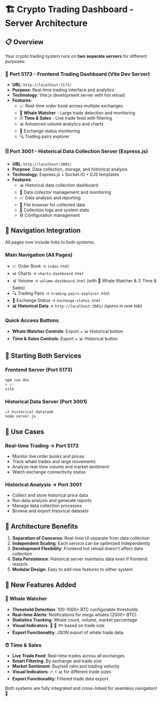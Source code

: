 # 🏗️ Crypto Trading Dashboard - Server Architecture

## 📋 Overview

Your crypto trading system runs on **two separate servers** for different purposes:

### 🎯 **Port 5173** - Frontend Trading Dashboard (Vite Dev Server)
- **URL**: `http://localhost:5173/`
- **Purpose**: Real-time trading interface and analytics
- **Technology**: Vite.js development server with hot reload
- **Features**:
  - 📈 Real-time order book across multiple exchanges
  - 🐋 **Whale Watcher** - Large trade detection and monitoring
  - ⏰ **Time & Sales** - Live trade feed with filtering
  - 📊 Advanced volume analytics and charts
  - 🔧 Exchange status monitoring
  - 🔍 Trading pairs explorer

### 🗄️ **Port 3001** - Historical Data Collection Server (Express.js)
- **URL**: `http://localhost:3001/`
- **Purpose**: Data collection, storage, and historical analysis
- **Technology**: Express.js + Socket.IO + EJS templates
- **Features**:
  - 📊 Historical data collection dashboard
  - 🔄 Data collector management and monitoring
  - 📈 Data analysis and reporting
  - 📁 File browser for collected data
  - 📝 Collection logs and system stats
  - ⚙️ Configuration management

## 🔗 Navigation Integration

All pages now include links to both systems:

### Main Navigation (All Pages)
- 📈 Order Book → `index.html`
- 📊 Charts → `charts-dashboard.html`  
- 📊 Volume → `volume-dashboard.html` (with 🐋 Whale Watcher & ⏰ Time & Sales)
- 🔍 Trading Pairs → `trading-pairs-explorer.html`
- 🔧 Exchange Status → `exchange-status.html`
- **📊 Historical Data** → `http://localhost:3001/` *(opens in new tab)*

### Quick Access Buttons
- **Whale Watcher Controls**: Export + 📊 Historical button
- **Time & Sales Controls**: Export + 📊 Historical button

## 🚀 Starting Both Services

### Frontend Server (Port 5173)
```bash
npm run dev
# or
vite
```

### Historical Data Server (Port 3001)
```bash
cd historical-data/web
node server.js
```

## 🎯 Use Cases

### **Real-time Trading** → Port 5173
- Monitor live order books and prices
- Track whale trades and large movements
- Analyze real-time volume and market sentiment
- Watch exchange connectivity status

### **Historical Analysis** → Port 3001
- Collect and store historical price data
- Run data analysis and generate reports
- Manage data collection processes
- Browse and export historical datasets

## 🔧 Architecture Benefits

1. **Separation of Concerns**: Real-time UI separate from data collection
2. **Independent Scaling**: Each service can be optimized independently  
3. **Development Flexibility**: Frontend hot reload doesn't affect data collection
4. **Data Persistence**: Historical server maintains data even if frontend restarts
5. **Modular Design**: Easy to add new features to either system

## 🎉 New Features Added

### 🐋 Whale Watcher
- **Threshold Detection**: 100-1000+ BTC configurable thresholds
- **Real-time Alerts**: Notifications for mega whales (2000+ BTC)
- **Statistics Tracking**: Whale count, volume, market percentage
- **Visual Indicators**: 🐳 🐋 🐟 based on trade size
- **Export Functionality**: JSON export of whale trade data

### ⏰ Time & Sales
- **Live Trade Feed**: Real-time trades across all exchanges
- **Smart Filtering**: By exchange and trade size
- **Market Sentiment**: Buy/sell ratio and trading velocity
- **Visual Indicators**: 🔥 ⚡ 📊 for different trade sizes
- **Export Functionality**: Filtered trade data export

Both systems are fully integrated and cross-linked for seamless navigation! 🎉
